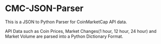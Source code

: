 # CMC-JSON-Parser
This is a JSON to Python Parser for CoinMarketCap API data.

API Data such as Coin Prices, Market Changes(1 hour, 12 hour, 24 hour) and Market Volume are parsed into a Python Dictionary Format. 
